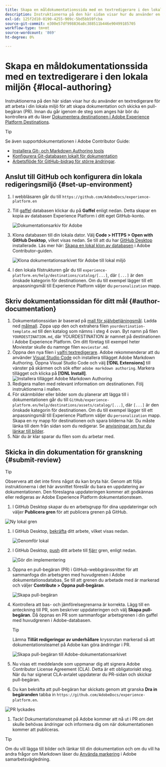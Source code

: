 ```yaml
---
title: Skapa en måldokumentationssida med en textredigerare i den lokala miljön
description: Instruktionerna på den här sidan visar hur du använder en textredigerare för att arbeta i din lokala miljö för att skapa en dokumentationssida för ditt Experience Platform-mål och skicka den för granskning.
exl-id: 125f2d10-0190-4255-909c-5bd5bb59fcba
source-git-commit: e300e57df998836a8c388511b446e90499185705
workflow-type: tm+mt
source-wordcount: '869'
ht-degree: 0%

---
```


# Skapa en måldokumentationssida med en textredigerare i den lokala miljön {#local-authoring}

Instruktionerna på den här sidan visar hur du använder en textredigerare för att arbeta i din lokala miljö för att skapa dokumentation och skicka en pull-begäran (PR). Innan du går igenom de steg som anges här bör du kontrollera att du läser [Dokumentera destinationen i Adobe Experience Platform Destinations](./documentation-instructions.md).

>[!TIP]
>
>Se även supportdokumentationen i Adobe Contributor Guide:
>* [Installera Git- och Markdown Authoring tools](https://experienceleague.adobe.com/docs/contributor/contributor-guide/setup/install-tools.html)
>* [Konfigurera Git-databasen lokalt för dokumentation](https://experienceleague.adobe.com/docs/contributor/contributor-guide/setup/local-repo.html)
>* [Arbetsflöde för GitHub-bidrag för större ändringar](https://experienceleague.adobe.com/docs/contributor/contributor-guide/setup/full-workflow.html).

## Anslut till GitHub och konfigurera din lokala redigeringsmiljö {#set-up-environment}

1. I webbläsaren går du till `https://github.com/AdobeDocs/experience-platform.en`
2. Till [gaffel](https://experienceleague.adobe.com/docs/contributor/contributor-guide/setup/local-repo.html#fork-the-repository) databasen klickar du på **Gaffel** enligt nedan. Detta skapar en kopia av databasen Experience Platform i ditt eget GitHub-konto.

   ![Dokumentationsarkiv för Adobe](../assets/docs-framework/ssd-fork-repository.gif)

3. Klona databasen till din lokala dator. Välj **Code > HTTPS > Open with GitHub Desktop**, vilket visas nedan. Se till att du har [GitHub Desktop](https://desktop.github.com/) installerade. Läs mer här: [Skapa en lokal klon av databasen](https://experienceleague.adobe.com/docs/contributor/contributor-guide/setup/local-repo.html#create-a-local-clone-of-the-repository) i Adobe Contributor-guiden.

   ![Klona dokumentationsarkivet för Adobe till lokal miljö](../assets/docs-framework/clone-local.png)

4. I den lokala filstrukturen går du till `experience-platform.en/help/destinations/catalog/[...]`, där `[...]` är den önskade kategorin för destinationen. Om du till exempel lägger till ett anpassningsmål till Experience Platform väljer du `personalization` mapp.

## Skriv dokumentationssidan för ditt mål {#author-documentation}

1. Dokumentationssidan är baserad på [mall för självbetjäningsmål](../docs-framework/self-service-template.md). Ladda ned [målmall](../assets/docs-framework/yourdestination-template.zip). Zippa upp den och extrahera filen `yourdestination-template.md` till den katalog som nämns i steg 4 ovan.  Byt namn på filen `YOURDESTINATION.md`, där YOURDESTINATION är namnet på destinationen i Adobe Experience Platform. Om ditt företag till exempel heter Moviestar skulle du namnge filen `moviestar.md`.
2. Öppna den nya filen i [valfri textredigerare](https://experienceleague.adobe.com/docs/contributor/contributor-guide/setup/install-tools.html#understand-markdown-editors). Adobe rekommenderar att du använder [Visual Studio Code](https://code.visualstudio.com/) och installera tillägget Adobe Markdown Authoring. Öppna Visual Studio Code och välj **[!DNL Extensions]** till vänster på skärmen och sök efter `adobe markdown authoring`. Markera tillägget och klicka på **[!DNL Install]**.
   ![Installera tillägget Adobe Markdown Authoring](../assets/docs-framework/install-adobe-markdown-extension.gif)
3. Redigera mallen med relevant information om destinationen. Följ instruktionerna i mallen.
4. För skärmbilder eller bilder som du planerar att lägga till i dokumentationen går du till `GitHub/experience-platform.en/help/destinations/assets/catalog/[...]`, där `[...]` är den önskade kategorin för destinationen. Om du till exempel lägger till ett anpassningsmål till Experience Platform väljer du `personalization` mapp. Skapa en ny mapp för destinationen och spara bilderna här. Du måste länka till dem från sidan som du redigerar. Se [anvisningar om hur du länkar till bilder](https://experienceleague.adobe.com/docs/contributor/contributor-guide/writing-essentials/linking.html#link-to-images).
5. När du är klar sparar du filen som du arbetar med.

## Skicka in din dokumentation för granskning {#submit-review}

>[!TIP]
>
>Observera att det inte finns något du kan bryta här. Genom att följa instruktionerna i det här avsnittet föreslår du bara en uppdatering av dokumentationen. Den föreslagna uppdateringen kommer att godkännas eller redigeras av Adobe Experience Platform dokumentationsteam.

1. I GitHub Desktop skapar du en arbetsgrupp för dina uppdateringar och väljer **Publicera gren** för att publicera grenen på GitHub.

![Ny lokal gren](../assets/docs-framework/new-branch-local.gif)

1. I GitHub Desktop, [bekräfta](https://docs.github.com/en/free-pro-team@latest/github/getting-started-with-github/github-glossary#commit) ditt arbete, vilket visas nedan.

   ![Genomför lokal](../assets/docs-framework/commit-local.png)

1. I GitHub Desktop, [push](https://docs.github.com/en/free-pro-team@latest/github/getting-started-with-github/github-glossary#push) ditt arbete till [fjärr](https://docs.github.com/en/free-pro-team@latest/github/getting-started-with-github/github-glossary#remote) gren, enligt nedan.

   ![Gör din implementering](../assets/docs-framework/push-local-to-remote.png)

1. Öppna en pull-begäran (PR) i GitHub-webbgränssnittet för att sammanfoga din arbetsgren med huvudgrenen i Adobe dokumentationsdatabas. Se till att grenen du arbetade med är markerad och väljer **Contribute > Öppna pull-begäran**.

   ![Skapa pull-begäran](../assets/docs-framework/ssd-create-pull-request-1.gif)

1. Kontrollera att bas- och jämförelsegrenarna är korrekta. Lägg till en anteckning till PR, som beskriver uppdateringen och välj **Skapa pull-begäran**. Då öppnas en PR som sammanfogar arbetsgrenen i din gaffel med huvudgrenen i Adobe-databasen.
   >[!TIP]
   >
   >Lämna **Tillåt redigeringar av underhållare** kryssrutan markerad så att dokumentationsteamet på Adobe kan göra ändringar i PR.

   ![Skapa pull-begäran till Adobe-dokumentationsarkivet](../assets/docs-framework/ssd-create-pull-request-2.png)

1. Nu visas ett meddelande som uppmanar dig att signera Adobe Contributor License Agreement (CLA). Detta är ett obligatoriskt steg. När du har signerat CLA-avtalet uppdaterar du PR-sidan och skickar pull-begäran.

1. Du kan bekräfta att pull-begäran har skickats genom att granska **Dra in begäranden** tabba in `https://github.com/AdobeDocs/experience-platform.en`.

![PR lyckades](../assets/docs-framework/ssd-pr-successful.png)

1. Tack! Dokumentationsteamet på Adobe kommer att nå ut i PR om det skulle behövas ändringar och informera dig om när dokumentationen kommer att publiceras.

>[!TIP]
>
>Om du vill lägga till bilder och länkar till din dokumentation och om du vill ha andra frågor om Markdown läser du [Använda markering](https://experienceleague.adobe.com/docs/contributor/contributor-guide/writing-essentials/markdown.html) i Adobe samarbetsvägledning.
